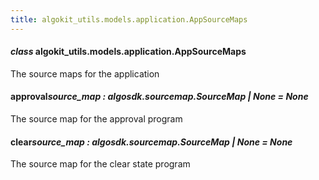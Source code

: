 ```yaml
---
title: algokit_utils.models.application.AppSourceMaps
---
```


#### _class_ algokit_utils.models.application.AppSourceMaps

The source maps for the application

#### approval*source_map *: algosdk.source*map.SourceMap | None* _= None_

The source map for the approval program

#### clear*source_map *: algosdk.source*map.SourceMap | None* _= None_

The source map for the clear state program
